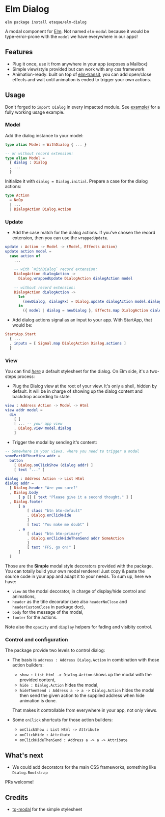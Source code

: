 # Elm Dialog

    elm package install etaque/elm-dialog

A modal component for [Elm](http://elm-lang.org/). Not named `elm-modal` because it would be type-error-prone with the `model` we have everywhere in our apps!


## Features

* Plug it once, use it from anywhere in your app (exposes a Mailbox)
* Simple view/style provided but can work with any css framework
* Animation-ready: built on top of [elm-transit](http://package.elm-lang.org/packages/etaque/elm-transit/latest), you can add open/close effects and wait until animation is ended to trigger your own actions.


## Usage

Don't forged to `import Dialog` in every impacted module. See [example/](./example/) for a fully working usage example.

### Model

Add the dialog instance to your model:

```elm
type alias Model = WithDialog { ... }

-- or without record extension:
type alias Model = 
  { dialog : Dialog
  , ...
  }
```

Initialize it with `dialog = Dialog.initial`. Prepare a case for the dialog actions:

```elm
type Action
  = NoOp
  | ...
  | DialogAction Dialog.Action
```

### Update

* Add the case match for the dialog actions. If you've chosen the record extension, then you can use the `wrappedUpdate`.


```elm
update : Action -> Model -> (Model, Effects Action)
update action model =
  case action of
    ...

    -- with `WithDialog` record extension:
    DialogAction dialogAction ->
      Dialog.wrappedUpdate DialogAction dialogAction model
    
    -- without record extension:
    DialogAction dialogAction ->
      let
        (newDialog, dialogFx) = Dialog.update dialogAction model.dialog
      in
        ({ model | dialog = newDialog }, Effects.map DialogAction dialogFx)
```

* Add dialog actions signal as an input to your app. With StartApp, that would be:

```elm
StartApp.Start 
  { ...
  , inputs = [ Signal.map DialogAction Dialog.actions ]
  }
```

### View

You can find *[here](./example/styles/simple.css)* a default stylesheet for the dialog. On Elm side, it's a two-steps process:

* Plug the Dialog view at the root of your view. It's only a shell, hidden by default.
  It will be in charge of showing up the dialog content and backdrop according to state.
 
```elm
view : Address Action -> Model -> Html
view addr model =
  div
    [ ]
    [ ... -- your app view
    , Dialog.view model.dialog
    ]
``` 


* Trigger the modal by sending it's content:
 
```elm
-- Somewhere in your views, where you need to trigger a modal
somePartOfYourView addr =
  button
    [ Dialog.onClickShow (dialog addr) ]
    [ text "..." ]
    
dialog : Address Action -> List Html
dialog addr =
  [ Dialog.header "Are you sure?"
  , Dialog.body
      [ p [] [ text "Please give it a second thought." ] ]
  , Dialog.footer
      [ a
          [ class "btn btn-default"
          , Dialog.onClickHide
          ]
          [ text "You make me doubt" ]
      , a
          [ class "btn btn-primary"
          , Dialog.onClickHideThenSend addr SomeAction
          ]
          [ text "FFS, go on!" ]
      ]
  ]

```

Those are the **Simple** modal style decorators provided with the package. You can totally build your own modal renderer! Just copy & paste the source code in your app and adapt it to your needs. To sum up, here we have:

* `view` as the modal decorator, in charge of display/hide control and animations,
* `header` as the title decorator (see also `headerNoClose` and `headerCustomClose` in package doc),
* `body` for the message of the modal,
* `footer` for the actions.

Note also the `opacity` and `display` helpers for fading and visibity control.


### Control and configuration

The package provide two levels to control dialog:

* The basis is `address : Address Dialog.Action` in combination with those action builders: 
  * `show : List Html -> Dialog.Action` shows up the modal with the provided content,
  * `hide : Dialog.Action` hides the modal,
  * `hideThenSend : Address a -> a -> Dialog.Action` hides the modal then send the given action to the supplied address when hide animation is done.
  
  That makes it controllable from everywhere in your app, not only views.

* Some `onClick` shortcuts for those action builders:
  * `onClickShow : List Html -> Attribute`
  * `onClickHide : Attribute`
  * `onClickHideThenSend : Address a -> a -> Attribute`


## What's next

* We could add decorators for the main CSS frameworks, something like `Dialog.Bootstrap`

PRs welcome!


## Credits

* [tg-modal](https://github.com/thorgate/tg-modal) for the simple stylesheet
